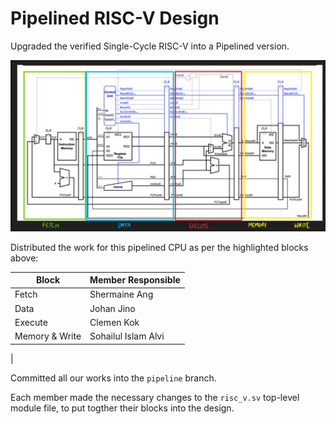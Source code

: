 # Pipelined RISC-V Design
Upgraded the verified Single-Cycle RISC-V into a Pipelined version.

![Alt text](pipelined_cpu_blocks.jpg)

Distributed the work for this pipelined CPU as per the highlighted blocks above:


|Block|Member Responsible|
|---|---|
|Fetch|Shermaine Ang|
|Data|Johan Jino|
|Execute|Clemen Kok|
|Memory & Write|Sohailul Islam Alvi|
|

Committed all our works into the `pipeline` branch.

Each member made the necessary changes to the `risc_v.sv` top-level module file, to put togther their blocks into the design.




